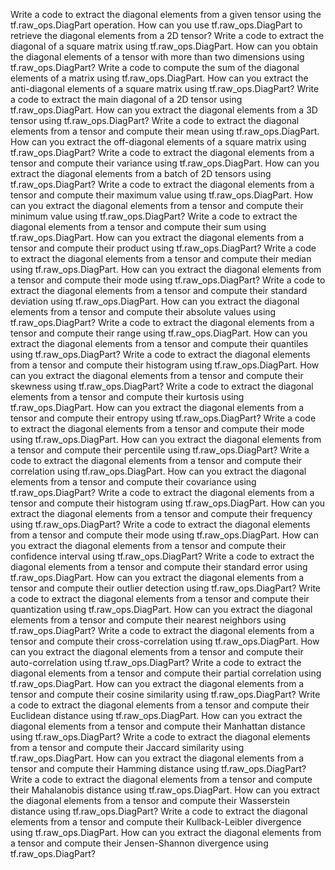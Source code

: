 Write a code to extract the diagonal elements from a given tensor using the tf.raw_ops.DiagPart operation.
How can you use tf.raw_ops.DiagPart to retrieve the diagonal elements from a 2D tensor?
Write a code to extract the diagonal of a square matrix using tf.raw_ops.DiagPart.
How can you obtain the diagonal elements of a tensor with more than two dimensions using tf.raw_ops.DiagPart?
Write a code to compute the sum of the diagonal elements of a matrix using tf.raw_ops.DiagPart.
How can you extract the anti-diagonal elements of a square matrix using tf.raw_ops.DiagPart?
Write a code to extract the main diagonal of a 2D tensor using tf.raw_ops.DiagPart.
How can you extract the diagonal elements from a 3D tensor using tf.raw_ops.DiagPart?
Write a code to extract the diagonal elements from a tensor and compute their mean using tf.raw_ops.DiagPart.
How can you extract the off-diagonal elements of a square matrix using tf.raw_ops.DiagPart?
Write a code to extract the diagonal elements from a tensor and compute their variance using tf.raw_ops.DiagPart.
How can you extract the diagonal elements from a batch of 2D tensors using tf.raw_ops.DiagPart?
Write a code to extract the diagonal elements from a tensor and compute their maximum value using tf.raw_ops.DiagPart.
How can you extract the diagonal elements from a tensor and compute their minimum value using tf.raw_ops.DiagPart?
Write a code to extract the diagonal elements from a tensor and compute their sum using tf.raw_ops.DiagPart.
How can you extract the diagonal elements from a tensor and compute their product using tf.raw_ops.DiagPart?
Write a code to extract the diagonal elements from a tensor and compute their median using tf.raw_ops.DiagPart.
How can you extract the diagonal elements from a tensor and compute their mode using tf.raw_ops.DiagPart?
Write a code to extract the diagonal elements from a tensor and compute their standard deviation using tf.raw_ops.DiagPart.
How can you extract the diagonal elements from a tensor and compute their absolute values using tf.raw_ops.DiagPart?
Write a code to extract the diagonal elements from a tensor and compute their range using tf.raw_ops.DiagPart.
How can you extract the diagonal elements from a tensor and compute their quantiles using tf.raw_ops.DiagPart?
Write a code to extract the diagonal elements from a tensor and compute their histogram using tf.raw_ops.DiagPart.
How can you extract the diagonal elements from a tensor and compute their skewness using tf.raw_ops.DiagPart?
Write a code to extract the diagonal elements from a tensor and compute their kurtosis using tf.raw_ops.DiagPart.
How can you extract the diagonal elements from a tensor and compute their entropy using tf.raw_ops.DiagPart?
Write a code to extract the diagonal elements from a tensor and compute their mode using tf.raw_ops.DiagPart.
How can you extract the diagonal elements from a tensor and compute their percentile using tf.raw_ops.DiagPart?
Write a code to extract the diagonal elements from a tensor and compute their correlation using tf.raw_ops.DiagPart.
How can you extract the diagonal elements from a tensor and compute their covariance using tf.raw_ops.DiagPart?
Write a code to extract the diagonal elements from a tensor and compute their histogram using tf.raw_ops.DiagPart.
How can you extract the diagonal elements from a tensor and compute their frequency using tf.raw_ops.DiagPart?
Write a code to extract the diagonal elements from a tensor and compute their mode using tf.raw_ops.DiagPart.
How can you extract the diagonal elements from a tensor and compute their confidence interval using tf.raw_ops.DiagPart?
Write a code to extract the diagonal elements from a tensor and compute their standard error using tf.raw_ops.DiagPart.
How can you extract the diagonal elements from a tensor and compute their outlier detection using tf.raw_ops.DiagPart?
Write a code to extract the diagonal elements from a tensor and compute their quantization using tf.raw_ops.DiagPart.
How can you extract the diagonal elements from a tensor and compute their nearest neighbors using tf.raw_ops.DiagPart?
Write a code to extract the diagonal elements from a tensor and compute their cross-correlation using tf.raw_ops.DiagPart.
How can you extract the diagonal elements from a tensor and compute their auto-correlation using tf.raw_ops.DiagPart?
Write a code to extract the diagonal elements from a tensor and compute their partial correlation using tf.raw_ops.DiagPart.
How can you extract the diagonal elements from a tensor and compute their cosine similarity using tf.raw_ops.DiagPart?
Write a code to extract the diagonal elements from a tensor and compute their Euclidean distance using tf.raw_ops.DiagPart.
How can you extract the diagonal elements from a tensor and compute their Manhattan distance using tf.raw_ops.DiagPart?
Write a code to extract the diagonal elements from a tensor and compute their Jaccard similarity using tf.raw_ops.DiagPart.
How can you extract the diagonal elements from a tensor and compute their Hamming distance using tf.raw_ops.DiagPart?
Write a code to extract the diagonal elements from a tensor and compute their Mahalanobis distance using tf.raw_ops.DiagPart.
How can you extract the diagonal elements from a tensor and compute their Wasserstein distance using tf.raw_ops.DiagPart?
Write a code to extract the diagonal elements from a tensor and compute their Kullback-Leibler divergence using tf.raw_ops.DiagPart.
How can you extract the diagonal elements from a tensor and compute their Jensen-Shannon divergence using tf.raw_ops.DiagPart?